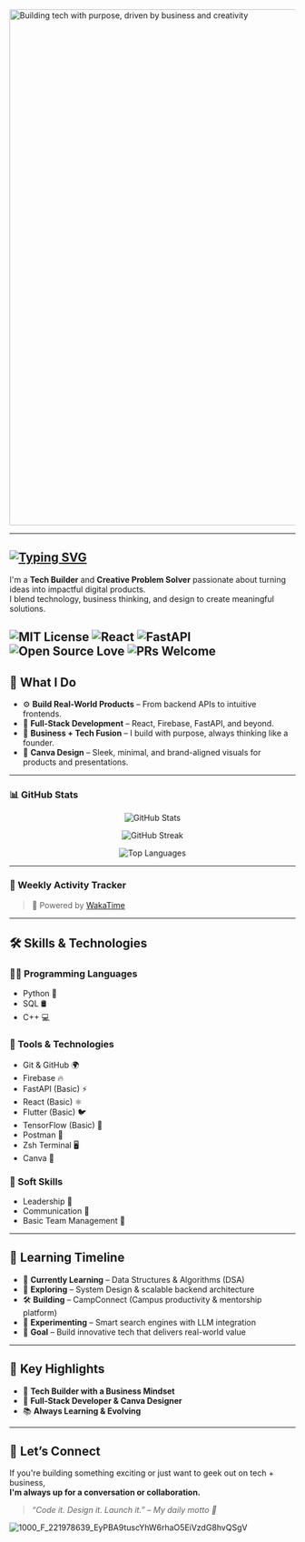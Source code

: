 <img width="908" alt="Building tech with purpose, driven by business and creativity" src="https://github.com/user-attachments/assets/b963b741-5fc2-4211-a7f2-c4960b2bd348" />

---
[![Typing SVG](https://readme-typing-svg.herokuapp.com?font=Courier+New&size=25&pause=1000&color=FFFFFF&vCenter=true&width=435&lines=Hey+there!+I'm+Sanjay;Welcome+to+my+GitHub+Profile)](https://git.io/typing-svg)
---
I'm a **Tech Builder** and **Creative Problem Solver** passionate about turning ideas into impactful digital products.  
I blend technology, business thinking, and design to create meaningful solutions.

![MIT License](https://img.shields.io/badge/license-MIT-blue.svg)
![React](https://img.shields.io/badge/frontend-React-blue)
![FastAPI](https://img.shields.io/badge/backend-FastAPI-green)
![Open Source Love](https://img.shields.io/badge/Open%20Source-%F0%9F%92%96-blue)
![PRs Welcome](https://img.shields.io/badge/PRs-welcome-brightgreen.svg)
---

## 🚀 What I Do

- ⚙️ **Build Real-World Products** – From backend APIs to intuitive frontends.
- 📱 **Full-Stack Development** – React, Firebase, FastAPI, and beyond.
- 💼 **Business + Tech Fusion** – I build with purpose, always thinking like a founder.
- 🎨 **Canva Design** – Sleek, minimal, and brand-aligned visuals for products and presentations.

---



### 📊 GitHub Stats

<!-- Stats -->
<p align="center">
  <img src="https://github-readme-stats.vercel.app/api?username=Sanjay16C&show_icons=true&theme=tokyonight" alt="GitHub Stats" />
</p>


<!-- Streak -->
<p align="center">
  <img src="https://github-readme-streak-stats.herokuapp.com/?user=<Sanjay16C>&theme=tokyonight" alt="GitHub Streak" />
</p>

<!-- Top Languages -->
<p align="center">
  <img src="https://github-readme-stats.vercel.app/api/top-langs/?username=Sanjay16C&layout=compact&theme=tokyonight" alt="Top Languages" />
</p>


---

### 🚀 Weekly Activity Tracker

<!--START_SECTION:waka-->
<!--END_SECTION:waka-->

> 📌 Powered by [WakaTime](https://wakatime.com)

---




## 🛠️ Skills & Technologies

### 👨‍💻 Programming Languages
- Python 🐍
- SQL 🛢️
- C++ 💻

### 🧰 Tools & Technologies
- Git & GitHub 🌍
- Firebase 🔥
- FastAPI (Basic) ⚡
- React (Basic) ⚛️
- Flutter (Basic) 🐦
- TensorFlow (Basic) 🤖
- Postman 📮
- Zsh Terminal 🖥️
- Canva 🎨

### 💬 Soft Skills
- Leadership 🧭
- Communication 💬
- Basic Team Management 🤝

---

## 🧭 Learning Timeline

- 📌 **Currently Learning** – Data Structures & Algorithms (DSA)
- 🧠 **Exploring** – System Design & scalable backend architecture
- 🛠️ **Building** – CampConnect (Campus productivity & mentorship platform)
- 💬 **Experimenting** – Smart search engines with LLM integration
- 🎯 **Goal** – Build innovative tech that delivers real-world value

---

## 📍 Key Highlights

- 🚀 **Tech Builder with a Business Mindset**
- 🎨 **Full-Stack Developer & Canva Designer**
- 📚 **Always Learning & Evolving**

---

## 🤝 Let’s Connect

If you're building something exciting or just want to geek out on tech + business,  
**I'm always up for a conversation or collaboration.**

> _“Code it. Design it. Launch it.” – My daily motto 🚀_

![1000_F_221978639_EyPBA9tuscYhW6rhaO5EiVzdG8hvQSgV](https://github.com/user-attachments/assets/2d0290bb-2d69-423b-b01c-27266e64b073)


<!--
**Sanjay16C/Sanjay16C** is a ✨ _special_ ✨ repository because its `README.md` (this file) appears on your GitHub profile.

Here are some ideas to get you started:

- 🔭 I’m currently working on ...
- 🌱 I’m currently learning ...
- 👯 I’m looking to collaborate on ...
- 🤔 I’m looking for help with ...
- 💬 Ask me about ...
- 📫 How to reach me: ...
- 😄 Pronouns: ...
- ⚡ Fun fact: ...
-->
